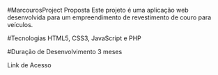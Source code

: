 #MarcourosProject
Proposta
Este projeto é uma aplicação web desenvolvida para um empreendimento de revestimento de couro para veículos.

#Tecnologias
HTML5, CSS3, JavaScript e PHP

#Duração de Desenvolvimento
3 meses

Link de Acesso

